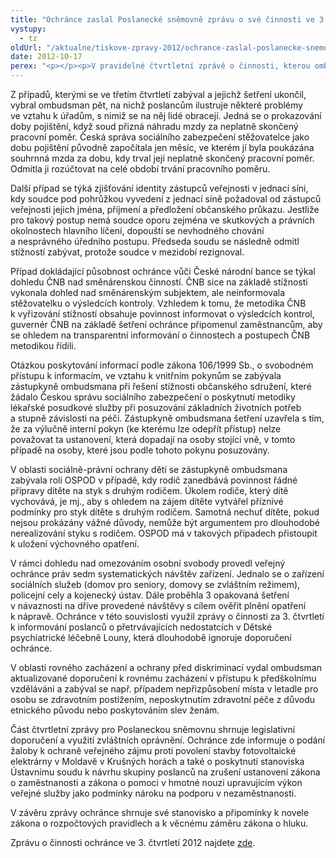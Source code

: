 ```yaml
---
title: "Ochránce zaslal Poslanecké sněmovně zprávu o své činnosti ve 3. čtvrtletí"
vystupy:
  - tz
oldUrl: "/aktualne/tiskove-zpravy-2012/ochrance-zaslal-poslanecke-snemovne-zpravu-o-sve-cinnosti-ve-3-ctvrtleti"
date: 2012-10-17
perex: "<p></p><p>V pravidelné čtvrtletní zprávě o činnosti, kterou ombudsman poslal Poslanecké sněmovně, informuje o trvalém růstu počtu stížností, s nimiž se na něj lidé obracejí. Ve třetím čtvrtletí obdržel o 131 stížností více než ve stejném období loňského roku. Nejčastěji se lidé v tomto období na ombudsmana obraceli s problémy v oblasti sociálního zabezpečení.</p>"
---
```


<!-- imported from the old website -->

<p>Z případů, kterými se ve třetím čtvrtletí zabýval a jejichž šetření ukončil, vybral ombudsman pět, na nichž poslancům ilustruje některé problémy ve vztahu k úřadům, s nimiž se na něj lidé obracejí. Jedná se o prokazování doby pojištění, když soud přizná náhradu mzdy za neplatně skončený pracovní poměr. Česká správa sociálního zabezpečení stěžovatelce jako dobu pojištění původně započítala jen měsíc, ve kterém jí byla poukázána souhrnná mzda za dobu, kdy trval její neplatně skončený pracovní poměr. Odmítla ji rozúčtovat na celé období trvání pracovního poměru. </p><p>Další případ se týká zjišťování identity zástupců veřejnosti v jednací síni, kdy soudce pod pohrůžkou vyvedení z jednací síně požadoval od zástupců veřejnosti jejich jména, příjmení a předložení občanského průkazu. Jestliže pro takový postup nemá soudce oporu zejména ve skutkových a právních okolnostech hlavního líčení, dopouští se nevhodného chování a nesprávného úředního postupu. Předseda soudu se následně odmítl stížností zabývat, protože soudce v mezidobí rezignoval.</p><p>Případ dokládající působnost ochránce vůči České národní bance se týkal dohledu ČNB nad směnárenskou činností. ČNB sice na základě stížnosti vykonala dohled nad směnárenským subjektem, ale neinformovala stěžovatelku o výsledcích kontroly. Vzhledem k tomu, že metodika ČNB k vyřizování stížností obsahuje povinnost informovat o výsledcích kontrol, guvernér ČNB na základě šetření ochránce připomenul zaměstnancům, aby se ohledem na transparentní informování o činnostech a postupech ČNB metodikou řídili.</p><p>Otázkou poskytování informací podle zákona 106/1999 Sb., o svobodném přístupu k informacím, ve vztahu k vnitřním pokynům se zabývala zástupkyně ombudsmana při řešení stížnosti občanského sdružení, které žádalo Českou správu sociálního zabezpečení o poskytnutí metodiky lékařské posudkové služby při posuzování základních životních potřeb a stupně závislosti na péči. Zástupkyně ombudsmana šetření uzavřela s tím, že za výlučně interní pokyn (ke kterému lze odepřít přístup) nelze považovat ta ustanovení, která dopadají na osoby stojící vně, v tomto případě na osoby, které jsou podle tohoto pokynu posuzovány.</p><p>V oblasti sociálně-právní ochrany dětí se zástupkyně ombudsmana zabývala rolí OSPOD v případě, kdy rodič zanedbává povinnost řádné přípravy dítěte na styk s druhým rodičem. Úkolem rodiče, který dítě vychovává, je mj., aby s ohledem na zájem dítěte vytvářel příznivé podmínky pro styk dítěte s druhým rodičem. Samotná nechuť dítěte, pokud nejsou prokázány vážné důvody, nemůže být argumentem pro dlouhodobé nerealizování styku s rodičem. OSPOD má v takových případech přistoupit k uložení výchovného opatření.</p><p>V rámci dohledu nad omezováním osobní svobody provedl veřejný ochránce práv sedm systematických návštěv zařízení. Jednalo se o zařízení sociálních služeb (domov pro seniory, domovy se zvláštním režimem), policejní cely a kojenecký ústav. Dále proběhla 3 opakovaná šetření v návaznosti na dříve provedené návštěvy s cílem ověřit plnění opatření k nápravě. Ochránce v této souvislosti využil zprávy o činnosti za 3. čtvrtletí k informování poslanců o přetrvávajících nedostatcích v Dětské psychiatrické léčebně Louny, která dlouhodobě ignoruje doporučení ochránce.</p><p>V oblasti rovného zacházení a ochrany před diskriminací vydal ombudsman aktualizované doporučení k rovnému zacházení v přístupu k předškolnímu vzdělávání a zabýval se např. případem nepřizpůsobení místa v letadle pro osobu se zdravotním postižením, neposkytnutím zdravotní péče z důvodu etnického původu nebo poskytováním slev ženám.</p><p>Část čtvrtletní zprávy pro Poslaneckou sněmovnu shrnuje legislativní doporučení a využití zvláštních oprávnění. Ochránce zde informuje o podání žaloby k ochraně veřejného zájmu proti povolení stavby fotovoltaické elektrárny v Moldavě v Krušných horách a také o poskytnutí stanoviska Ústavnímu soudu k návrhu skupiny poslanců na zrušení ustanovení zákona o zaměstnanosti a zákona o pomoci v hmotné nouzi upravujícím výkon veřejné služby jako podmínky nároku na podporu v nezaměstnanosti.</p><p>V závěru zprávy ochránce shrnuje své stanovisko a připomínky k novele zákona o rozpočtových pravidlech a k věcnému záměru zákona o hluku.</p><p>Zprávu o činnosti ochránce ve 3. čtvrtletí 2012 najdete <a href="https://www.ochrance.cz/zpravy-o-cinnosti/zpravy-pro-poslaneckou-snemovnu/">zde</a>.</p>
